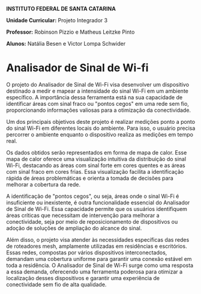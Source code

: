 **INSTITUTO FEDERAL DE SANTA CATARINA**

**Unidade Curricular:**  Projeto Integrador 3 

**Professor:**  Robinson Pizzio e Matheus Leitzke Pinto 

**Alunos:**  Natália Besen e Victor Lompa Schwider


#  Analisador de Sinal de Wi-fi

O projeto do Analisador de Sinal de Wi-Fi visa desenvolver um dispositivo destinado a medir e mapear a intensidade do sinal Wi-Fi em um ambiente específico. A importância dessa ferramenta está na sua capacidade de identificar áreas com sinal fraco ou "pontos cegos" em uma rede sem fio, proporcionando informações valiosas para a otimização da conectividade.

Um dos principais objetivos deste projeto é realizar medições ponto a ponto do sinal Wi-Fi em diferentes locais do ambiente. Para isso, o usuário precisa percorrer o ambiente enquanto o dispositivo realiza as medições em tempo real.

Os dados obtidos serão representados em forma de mapa de calor. Esse mapa de calor oferece uma visualização intuitiva da distribuição do sinal Wi-Fi, destacando as áreas com sinal forte em cores quentes e as áreas com sinal fraco em cores frias. Essa visualização facilita a identificação rápida de áreas problemáticas e orienta a tomada de decisões para melhorar a cobertura da rede.

A identificação de "pontos cegos", ou seja, áreas onde o sinal Wi-Fi é insuficiente ou inexistente, é outra funcionalidade essencial do Analisador de Sinal de Wi-Fi. Essa capacidade permite que os usuários identifiquem áreas críticas que necessitam de intervenção para melhorar a conectividade, seja por meio de reposicionamento de dispositivos ou adoção de soluções de ampliação do alcance do sinal.

Além disso, o projeto visa atender às necessidades específicas das redes de roteadores mesh, amplamente utilizadas em residências e escritórios. Essas redes, compostas por vários dispositivos interconectados, demandam uma cobertura uniforme para garantir uma conexão estável em toda a residência. O Analisador de Sinal de Wi-Fi surge como uma resposta a essa demanda, oferecendo uma ferramenta poderosa para otimizar a localização desses dispositivos e garantir uma experiência de conectividade sem fio de alta qualidade.

